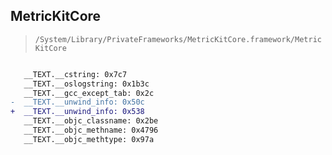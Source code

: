 ## MetricKitCore

> `/System/Library/PrivateFrameworks/MetricKitCore.framework/MetricKitCore`

```diff

   __TEXT.__cstring: 0x7c7
   __TEXT.__oslogstring: 0x1b3c
   __TEXT.__gcc_except_tab: 0x2c
-  __TEXT.__unwind_info: 0x50c
+  __TEXT.__unwind_info: 0x538
   __TEXT.__objc_classname: 0x2be
   __TEXT.__objc_methname: 0x4796
   __TEXT.__objc_methtype: 0x97a

```
